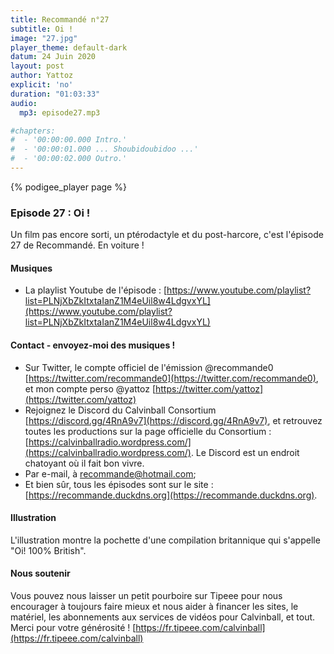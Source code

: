 ```yaml
---
title: Recommandé n°27
subtitle: Oi !
image: "27.jpg"
player_theme: default-dark
datum: 24 Juin 2020
layout: post
author: Yattoz
explicit: 'no'
duration: "01:03:33"
audio:
  mp3: episode27.mp3

#chapters:
#  - '00:00:00.000 Intro.'
#  - '00:00:01.000 ... Shoubidoubidoo ...'
#  - '00:00:02.000 Outro.'
---
```


{% podigee_player page %}

### Episode 27 : Oi !

Un film pas encore sorti, un ptérodactyle et du post-harcore, c'est l'épisode 27 de Recommandé. En voiture !

#### Musiques

  * La playlist Youtube de l'épisode : [https://www.youtube.com/playlist?list=PLNjXbZkItxtaIanZ1M4eUil8w4LdgvxYL](https://www.youtube.com/playlist?list=PLNjXbZkItxtaIanZ1M4eUil8w4LdgvxYL)


#### Contact - envoyez-moi des musiques !

- Sur Twitter, le compte officiel de l'émission @recommande0 [https://twitter.com/recommande0](https://twitter.com/recommande0), et mon compte perso @yattoz [https://twitter.com/yattoz](https://twitter.com/yattoz)
- Rejoignez le Discord du Calvinball Consortium [https://discord.gg/4RnA9v7](https://discord.gg/4RnA9v7), et retrouvez toutes les productions sur la page officielle du Consortium : [https://calvinballradio.wordpress.com/](https://calvinballradio.wordpress.com/). Le Discord est un endroit chatoyant où il fait bon vivre.
- Par e-mail, à recommande@hotmail.com;
- Et bien sûr, tous les épisodes sont sur le site : [https://recommande.duckdns.org](https://recommande.duckdns.org).


#### Illustration

L'illustration montre la pochette d'une compilation britannique qui s'appelle "Oi! 100% British".

#### Nous soutenir 

Vous pouvez nous laisser un petit pourboire sur Tipeee pour nous encourager à toujours faire mieux et nous aider à financer les sites, le matériel, les abonnements aux services de vidéos pour Calvinball, et tout. Merci pour votre générosité ! [https://fr.tipeee.com/calvinball](https://fr.tipeee.com/calvinball)

